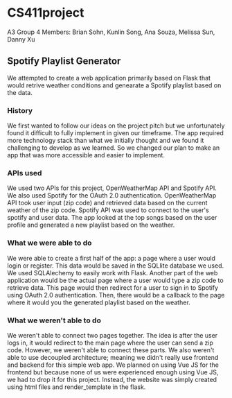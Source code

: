 # CS411project

A3 Group 4 Members: Brian Sohn, Kunlin Song, Ana Souza, Melissa Sun, Danny Xu




## Spotify Playlist Generator

We attempted to create a web application primarily based on Flask that would retrive weather conditions and genearate a Spotify playlist 
based on the data. 

### History

We first wanted to follow our ideas on the project pitch but we unfortunately found it difficult to fully implement in given our timeframe.
The app required more technology stack than what we initially thought and we found it challenging to develop as we learned.
So we changed our plan to make an app that was more accessible and easier to implement.

### APIs used

We used two APIs for this project, OpenWeatherMap API and Spotify API. We also used Spotify for the OAuth 2.0 authentication. 
OpenWeatherMap API took user input (zip code) and retrieved data based on the current weather of the zip code.
Spotify API was used to connect to the user's spotify and user data. The app looked at the top songs based on the user profile and 
generated a new playlist based on the weather. 

### What we were able to do

We were able to create a first half of the app: a page where a user would login or register.
This data would be saved in the SQLlite database we used. We used SQLAlechemy to easily work with Flask.
Another part of the web application would be the actual page where a user would type a zip code to retrieve data. 
This page would then redirect for a user to sign in to Spotify using OAuth 2.0 authentication.
Then, there would be a callback to the page where it would you the generated playlist based on the weather.

### What we weren't able to do

We weren't able to connect two pages together. The idea is after the user logs in, it would redirect to the main page where
the user can send a zip code. However, we weren't able to connect these parts.
We also weren't able to use decoupled architecture; meaning we didn't really use frontend and backend for this simple web app.
We planned on using Vue JS for the frontend but because none of us were experienced enough using Vue JS, we had to drop it for this project.
Instead, the website was simply created using html files and render_template in the flask.



